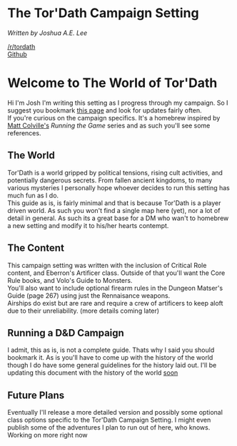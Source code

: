 # The Tor'Dath Campaign Setting
*Written by Joshua A.E. Lee*  
  
[/r/tordath](https://old.reddit.com/r/tordath/)  
[Github](https://github.com/10leej/tordath)

# Welcome to The World of Tor'Dath
Hi I'm Josh I'm writing this setting as I progress through my campaign. So I suggest you bookmark [this page](https://homebrewery.naturalcrit.com/share/-m-ibxHg) and look for updates fairly often.  
If you're curious on the campaign specifics. It's a homebrew inspired by [Matt Colville's](https://www.youtube.com/user/mcolville) *Running the Game* series and as such you'll see some references.

## The World
Tor'Dath is a world gripped by political tensions, rising cult activities, and potentially dangerous secrets. From fallen ancient kingdoms, to many various mysteries I personally hope whoever decides to run this setting has much fun as I do.  
This guide as is, is fairly minimal and that is because Tor'Dath is a player driven world. As such you won't find a single map here (yet), nor a lot of detail in general. As such its a great base for a DM who wan't to homebrew a new setting and modify it to his/her hearts contempt.

## The Content
This campaign setting was written with the inclusion of Critical Role content, and Eberron's Artificer class. Outside of that you'll want the Core Rule books, and Volo's Guide to Monsters.  
You'll also want to include optional firearm rules in the Dungeon Matser's Guide (page 267) using just the Rennaisance weapons.  
Airships do exist but are rare and require a crew of artificers to keep aloft due to their unreliability. (more details coming later)

## Running a D&D Campaign
I admit, this as is, is not a complete guide. Thats why I said you should bookmark it. As is you'll have to come up with the history of the world though I do have some general guidelines for the history laid out. I'll be updating this document with the history of the world [soon](https://www.urbandictionary.com/define.php?term=soon)  

## Future Plans
Eventually I'll release a more detailed version and possibly some optional class options specific to the Tor'Dath Campaign Setting. I might even publish some of the adventures I plan to run out of here, who knows.
Working on more right now
#
